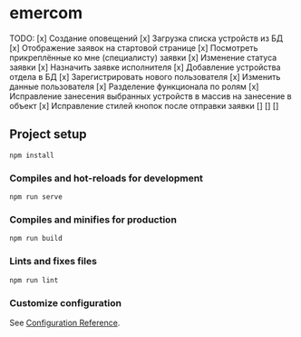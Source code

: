 # emercom

TODO:
[x] Создание оповещений
[x] Загрузка списка устройств из БД
[x] Отображение заявок на стартовой странице
[x] Посмотреть прикреплённые ко мне (специалисту) заявки
[x] Изменение статуса заявки
[x] Назначить заявке исполнителя
[x] Добавление устройства отдела в БД
[x] Зарегистрировать нового пользователя
[x] Изменить данные пользователя
[x] Разделение функционала по ролям
[x] Исправление занесения выбранных устройств в массив на занесение в объект
[x] Исправление стилей кнопок после отправки заявки
[] 
[] 
[] 

## Project setup

```
npm install
```

### Compiles and hot-reloads for development

```
npm run serve
```

### Compiles and minifies for production

```
npm run build
```

### Lints and fixes files

```
npm run lint
```

### Customize configuration

See [Configuration Reference](https://cli.vuejs.org/config/).
